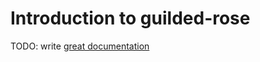 # Introduction to guilded-rose

TODO: write [great documentation](http://jacobian.org/writing/what-to-write/)
